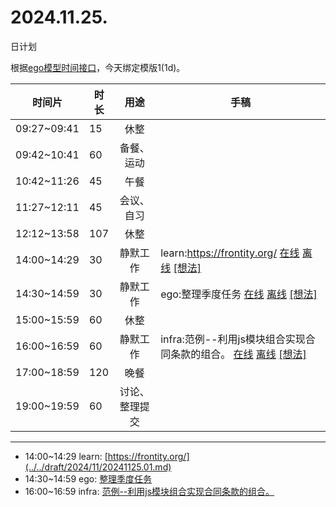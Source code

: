 # 2024.11.25.
日计划

根据[ego模型时间接口](https://gitee.com/hyg/blog/blob/master/timeflow.md)，今天绑定模版1(1d)。

| 时间片 | 时长 | 用途 | 手稿 |
| --- | --- | :---: | --- |
| 09:27~09:41 | 15 | 休整 |  |
| 09:42~10:41 | 60 | 备餐、运动 |  |
| 10:42~11:26 | 45 | 午餐 |  |
| 11:27~12:11 | 45 | 会议、自习 |  |
| 12:12~13:58 | 107 | 休整 |  |
| 14:00~14:29 | 30 | 静默工作 | learn:https://frontity.org/ [在线](http://simp.ly/p/8t3vlk) [离线](../../draft/2024/11/20241125140000.md) <a href="mailto:huangyg@mars22.com?subject=关于2024.11.25.[learn:https://frontity.org/]任务&body=日期: 20241125%0D%0A序号: 5%0D%0A手稿:../../draft/2024/11/20241125140000.md%0D%0A---请勿修改邮件主题及以上内容 从下一行开始写您的想法---%0D%0A">[想法]</a> |
| 14:30~14:59 | 30 | 静默工作 | ego:整理季度任务 [在线](http://simp.ly/p/5k9gJy) [离线](../../draft/2024/11/20241125143000.md) <a href="mailto:huangyg@mars22.com?subject=关于2024.11.25.[ego:整理季度任务]任务&body=日期: 20241125%0D%0A序号: 6%0D%0A手稿:../../draft/2024/11/20241125143000.md%0D%0A---请勿修改邮件主题及以上内容 从下一行开始写您的想法---%0D%0A">[想法]</a> |
| 15:00~15:59 | 60 | 休整 |  |
| 16:00~16:59 | 60 | 静默工作 | infra:范例--利用js模块组合实现合同条款的组合。 [在线](http://simp.ly/p/4QDThK) [离线](../../draft/2024/11/20241125160000.md) <a href="mailto:huangyg@mars22.com?subject=关于2024.11.25.[infra:范例--利用js模块组合实现合同条款的组合。]任务&body=日期: 20241125%0D%0A序号: 8%0D%0A手稿:../../draft/2024/11/20241125160000.md%0D%0A---请勿修改邮件主题及以上内容 从下一行开始写您的想法---%0D%0A">[想法]</a> |
| 17:00~18:59 | 120 | 晚餐 |  |
| 19:00~19:59 | 60 | 讨论、整理提交 |  |

---

- 14:00~14:29	learn: [https://frontity.org/](../../draft/2024/11/20241125.01.md)
- 14:30~14:59	ego: [整理季度任务](../../draft/2024/11/20241125.02.md)
- 16:00~16:59	infra: [范例--利用js模块组合实现合同条款的组合。](../../draft/2024/11/20241125.03.md)
